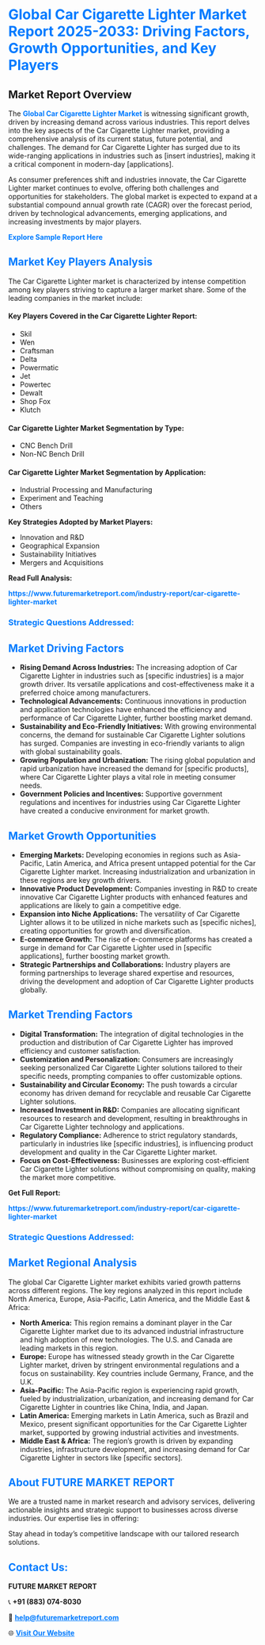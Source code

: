 <h1 style="color: #007BFF;">Global Car Cigarette Lighter Market Report 2025-2033: Driving Factors, Growth Opportunities, and Key Players</h1>

<section id="overview">
<h2>Market Report Overview</h2>
<p>The <a href="https://www.futuremarketreport.com/industry-report/car-cigarette-lighter-market" style="color: #007BFF; text-decoration: none;"><strong>Global Car Cigarette Lighter Market</strong></a> is witnessing significant growth, driven by increasing demand across various industries. This report delves into the key aspects of the Car Cigarette Lighter market, providing a comprehensive analysis of its current status, future potential, and challenges. The demand for Car Cigarette Lighter has surged due to its wide-ranging applications in industries such as [insert industries], making it a critical component in modern-day [applications].</p>
<p>As consumer preferences shift and industries innovate, the Car Cigarette Lighter market continues to evolve, offering both challenges and opportunities for stakeholders. The global market is expected to expand at a substantial compound annual growth rate (CAGR) over the forecast period, driven by technological advancements, emerging applications, and increasing investments by major players.</p>
</section>

<section id="overview">
<p><a href="https://www.futuremarketreport.com/request-sample/reportId=37409" style="color: #007BFF; text-decoration: none;"><strong>Explore Sample Report Here</strong></a></p>
</section>

<section id="key-players">
<h2 style="color: #007BFF;">Market Key Players Analysis</h2>
<p>The Car Cigarette Lighter market is characterized by intense competition among key players striving to capture a larger market share. Some of the leading companies in the market include:</p>
<h4>Key Players Covered in the Car Cigarette Lighter Report:</h4>
<ul><li>Skil</li><li>Wen</li><li>Craftsman</li><li>Delta</li><li>Powermatic</li><li>Jet</li><li>Powertec</li><li>Dewalt</li><li>Shop Fox</li><li>Klutch</li></ul>
<h4>Car Cigarette Lighter Market Segmentation by Type:</h4>
<ul><li>CNC Bench Drill</li><li>Non-NC Bench Drill</li></ul>

<h4>Car Cigarette Lighter Market Segmentation by Application:</h4>
<ul><li>Industrial Processing and Manufacturing</li><li>Experiment and Teaching</li><li>Others</li></ul>
<p><strong>Key Strategies Adopted by Market Players:</strong></p>
<ul>
<li>Innovation and R&D</li>
<li>Geographical Expansion</li>
<li>Sustainability Initiatives</li>
<li>Mergers and Acquisitions</li>
</ul>
</section>

<section>
<p><strong>Read Full Analysis: </strong></p><a href="https://www.futuremarketreport.com/industry-report/car-cigarette-lighter-market" style="color: #007BFF; text-decoration: none;"><strong>https://www.futuremarketreport.com/industry-report/car-cigarette-lighter-market</strong></a>
<h3 style="color: #007BFF;">Strategic Questions Addressed:</h3>
</section>

<section id="driving-factors">
<h2 style="color: #007BFF;">Market Driving Factors</h2>
<ul>
<li><strong>Rising Demand Across Industries:</strong> The increasing adoption of Car Cigarette Lighter in industries such as [specific industries] is a major growth driver. Its versatile applications and cost-effectiveness make it a preferred choice among manufacturers.</li>
<li><strong>Technological Advancements:</strong> Continuous innovations in production and application technologies have enhanced the efficiency and performance of Car Cigarette Lighter, further boosting market demand.</li>
<li><strong>Sustainability and Eco-Friendly Initiatives:</strong> With growing environmental concerns, the demand for sustainable Car Cigarette Lighter solutions has surged. Companies are investing in eco-friendly variants to align with global sustainability goals.</li>
<li><strong>Growing Population and Urbanization:</strong> The rising global population and rapid urbanization have increased the demand for [specific products], where Car Cigarette Lighter plays a vital role in meeting consumer needs.</li>
<li><strong>Government Policies and Incentives:</strong> Supportive government regulations and incentives for industries using Car Cigarette Lighter have created a conducive environment for market growth.</li>
</ul>
</section>

<section id="growth-opportunities">
<h2 style="color: #007BFF;">Market Growth Opportunities</h2>
<ul>
<li><strong>Emerging Markets:</strong> Developing economies in regions such as Asia-Pacific, Latin America, and Africa present untapped potential for the Car Cigarette Lighter market. Increasing industrialization and urbanization in these regions are key growth drivers.</li>
<li><strong>Innovative Product Development:</strong> Companies investing in R&D to create innovative Car Cigarette Lighter products with enhanced features and applications are likely to gain a competitive edge.</li>
<li><strong>Expansion into Niche Applications:</strong> The versatility of Car Cigarette Lighter allows it to be utilized in niche markets such as [specific niches], creating opportunities for growth and diversification.</li>
<li><strong>E-commerce Growth:</strong> The rise of e-commerce platforms has created a surge in demand for Car Cigarette Lighter used in [specific applications], further boosting market growth.</li>
<li><strong>Strategic Partnerships and Collaborations:</strong> Industry players are forming partnerships to leverage shared expertise and resources, driving the development and adoption of Car Cigarette Lighter products globally.</li>
</ul>
</section>

<section id="trending-factors">
<h2 style="color: #007BFF;">Market Trending Factors</h2>
<ul>
<li><strong>Digital Transformation:</strong> The integration of digital technologies in the production and distribution of Car Cigarette Lighter has improved efficiency and customer satisfaction.</li>
<li><strong>Customization and Personalization:</strong> Consumers are increasingly seeking personalized Car Cigarette Lighter solutions tailored to their specific needs, prompting companies to offer customizable options.</li>
<li><strong>Sustainability and Circular Economy:</strong> The push towards a circular economy has driven demand for recyclable and reusable Car Cigarette Lighter solutions.</li>
<li><strong>Increased Investment in R&D:</strong> Companies are allocating significant resources to research and development, resulting in breakthroughs in Car Cigarette Lighter technology and applications.</li>
<li><strong>Regulatory Compliance:</strong> Adherence to strict regulatory standards, particularly in industries like [specific industries], is influencing product development and quality in the Car Cigarette Lighter market.</li>
<li><strong>Focus on Cost-Effectiveness:</strong> Businesses are exploring cost-efficient Car Cigarette Lighter solutions without compromising on quality, making the market more competitive.</li>
</ul>
</section>

<section>
<p><strong>Get Full Report: </strong></p><a href="https://www.futuremarketreport.com/industry-report/car-cigarette-lighter-market" style="color: #007BFF; text-decoration: none;"><strong>https://www.futuremarketreport.com/industry-report/car-cigarette-lighter-market</strong></a>
<h3 style="color: #007BFF;">Strategic Questions Addressed:</h3>
</section>


<section id="regional-analysis">
<h2 style="color: #007BFF;">Market Regional Analysis</h2>
<p>The global Car Cigarette Lighter market exhibits varied growth patterns across different regions. The key regions analyzed in this report include North America, Europe, Asia-Pacific, Latin America, and the Middle East & Africa:</p>
<ul>
<li><strong>North America:</strong> This region remains a dominant player in the Car Cigarette Lighter market due to its advanced industrial infrastructure and high adoption of new technologies. The U.S. and Canada are leading markets in this region.</li>
<li><strong>Europe:</strong> Europe has witnessed steady growth in the Car Cigarette Lighter market, driven by stringent environmental regulations and a focus on sustainability. Key countries include Germany, France, and the U.K.</li>
<li><strong>Asia-Pacific:</strong> The Asia-Pacific region is experiencing rapid growth, fueled by industrialization, urbanization, and increasing demand for Car Cigarette Lighter in countries like China, India, and Japan.</li>
<li><strong>Latin America:</strong> Emerging markets in Latin America, such as Brazil and Mexico, present significant opportunities for the Car Cigarette Lighter market, supported by growing industrial activities and investments.</li>
<li><strong>Middle East & Africa:</strong> The region’s growth is driven by expanding industries, infrastructure development, and increasing demand for Car Cigarette Lighter in sectors like [specific sectors].</li>
</ul>
</section>

<footer>
<h2 style="color: #007BFF;">About FUTURE MARKET REPORT</h2>
<p>We are a trusted name in market research and advisory services, delivering actionable insights and strategic support to businesses across diverse industries. Our expertise lies in offering:</p>

<p>Stay ahead in today’s competitive landscape with our tailored research solutions.</p>

<h2 style="color: #007BFF;">Contact Us:</h2>
<p><strong>FUTURE MARKET REPORT</strong></p>
<p>📞 <strong>+91 (883) 074-8030</strong></p>
<p>📧 <strong><a href="mailto:help@futuremarketreport.com" style="color: #007BFF;">help@futuremarketreport.com</a></strong></p>
<p>🌐 <strong><a href="https://www.futuremarketreport.com/" style="color: #007BFF;">Visit Our Website</a></strong></p>
</footer>